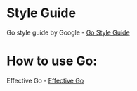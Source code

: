 
# Style Guide

Go style guide by Google - [Go Style Guide](https://google.github.io/styleguide/go/guide)

# How to use Go:

Effective Go - [Effective Go](https://go.dev/doc/effective_go)
